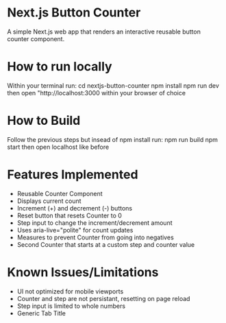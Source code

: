 # Next.js Button Counter
A simple Next.js web app that renders an interactive reusable button counter component.

# How to run locally
Within your terminal run:
cd nextjs-button-counter
npm install
npm run dev
then open "http://localhost:3000 within your browser of choice

# How to Build
Follow the previous steps but insead of npm install run:
npm run build
npm start
then open localhost like before

# Features Implemented
- Reusable Counter Component
- Displays current count
- Increment (+) and decrement (-) buttons
- Reset button that resets Counter to 0
- Step input to change the increment/decrement amount
- Uses aria-live="polite" for count updates
- Measures to prevent Counter from going into negatives
- Second Counter that starts at a custom step and counter value

# Known Issues/Limitations
- UI not optimized for mobile viewports
- Counter and step are not persistant, resetting on page reload
- Step input is limited to whole numbers
- Generic Tab Title